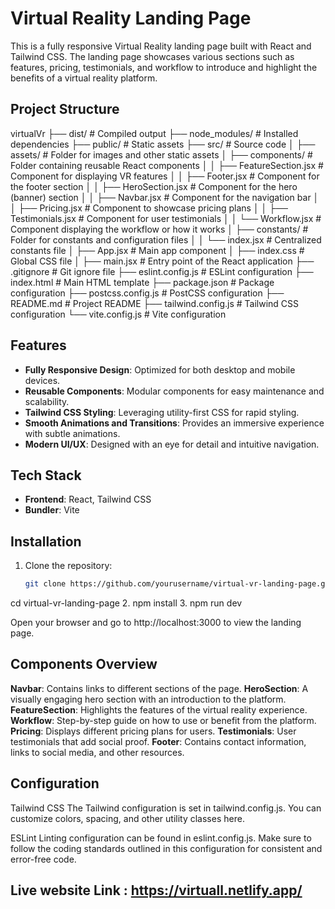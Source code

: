 # Virtual Reality Landing Page

This is a fully responsive Virtual Reality landing page built with React and Tailwind CSS. 
The landing page showcases various sections such as features, pricing, testimonials, and workflow to introduce 
and highlight the benefits of a virtual reality platform.

## Project Structure
virtualVr
├── dist/                           # Compiled output
├── node_modules/                  # Installed dependencies
├── public/                         # Static assets
├── src/                            # Source code
│   ├── assets/                     # Folder for images and other static assets
│   ├── components/                 # Folder containing reusable React components
│   │   ├── FeatureSection.jsx      # Component for displaying VR features
│   │   ├── Footer.jsx              # Component for the footer section
│   │   ├── HeroSection.jsx         # Component for the hero (banner) section
│   │   ├── Navbar.jsx              # Component for the navigation bar
│   │   ├── Pricing.jsx             # Component to showcase pricing plans
│   │   ├── Testimonials.jsx         # Component for user testimonials
│   │   └── Workflow.jsx            # Component displaying the workflow or how it works
│   ├── constants/                  # Folder for constants and configuration files
│   │   └── index.jsx               # Centralized constants file
│   ├── App.jsx                     # Main app component
│   ├── index.css                   # Global CSS file
│   ├── main.jsx                    # Entry point of the React application
├── .gitignore                      # Git ignore file
├── eslint.config.js                # ESLint configuration
├── index.html                      # Main HTML template
├── package.json                    # Package configuration
├── postcss.config.js               # PostCSS configuration
├── README.md                       # Project README
├── tailwind.config.js              # Tailwind CSS configuration
└── vite.config.js                  # Vite configuration

## Features

- **Fully Responsive Design**: Optimized for both desktop and mobile devices.
- **Reusable Components**: Modular components for easy maintenance and scalability.
- **Tailwind CSS Styling**: Leveraging utility-first CSS for rapid styling.
- **Smooth Animations and Transitions**: Provides an immersive experience with subtle animations.
- **Modern UI/UX**: Designed with an eye for detail and intuitive navigation.

## Tech Stack

- **Frontend**: React, Tailwind CSS
- **Bundler**: Vite

## Installation

1. Clone the repository:
   ```bash
   git clone https://github.com/yourusername/virtual-vr-landing-page.git
cd virtual-vr-landing-page
2. npm install
3. npm run dev

Open your browser and go to http://localhost:3000 to view the landing page.

## Components Overview
**Navbar**: Contains links to different sections of the page.
**HeroSection**: A visually engaging hero section with an introduction to the platform.
**FeatureSection**: Highlights the features of the virtual reality experience.
**Workflow**: Step-by-step guide on how to use or benefit from the platform.
**Pricing**: Displays different pricing plans for users.
**Testimonials**: User testimonials that add social proof.
**Footer**: Contains contact information, links to social media, and other resources.

## Configuration
Tailwind CSS
The Tailwind configuration is set in tailwind.config.js. You can customize colors, spacing, and other utility classes here.

ESLint
Linting configuration can be found in eslint.config.js. Make sure to follow the coding standards outlined in this configuration for consistent and error-free code.

## Live website Link : https://virtuall.netlify.app/
